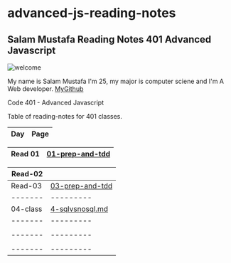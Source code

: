 # advanced-js-reading-notes


## Salam Mustafa Reading Notes 401 Advanced Javascript 

![welcome](https://camo.githubusercontent.com/8e714733b26c7e394b60449b0362360ce2b1bebf0d53780d734bd8471fef58c4/68747470733a2f2f7468756d62732e647265616d7374696d652e636f6d2f622f7275737469632d77656c636f6d652d7369676e2d7265642d666c6f7765722d68616e67696e672d646973747265737365642d616e74697175652d677265656e2d646f6f722d7765617468657265642d726f73652d6275642d7465616c2d626c75652d776f6f64656e2d66656e63652d34333931353437352e6a7067)

My name is Salam Mustafa I'm 25, my major is computer sciene and I'm A Web developer. [MyGithub](https://github.com/salammustafa728)




Code 401 - Advanced Javascript 

Table of reading-notes for 401 classes.

| Day  |	Page|
|----- | ----   |

| Read 01  |	[01-prep-and-tdd](./401-reading-notes/01-prep-and-tdd.md )|
|-------- |	---------|

|Read-02 |	   |
|-------   |	---------|
|Read-03 |	[03-prep-and-tdd](./401-javascript-reading/03-prep-and-tdd.md)|
|------- 	|---------|
|04-class |	[4-sqlvsnosql.md](./401-javascript-reading/04-sqlvsnosql.md) | 
|------- 	|---------|
| |	|
|------- 	|---------|
| |	|
|------- 	|---------|
